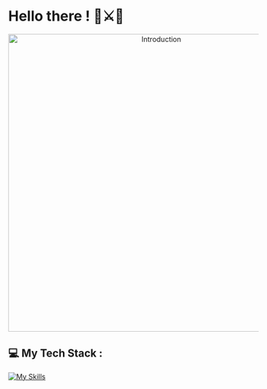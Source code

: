 # Hello there ! 🥋⚔️🌌

<p align="center">
    <img width="600" src="https://github.com/devstackweb3/devstackweb3/assets/118926098/26d2024a-5f8b-4076-bc62-4275563fd3bd" alt="Introduction">
</p>

## 💻 My Tech Stack :

[![My Skills](https://skillicons.dev/icons?i=js,html,css,nextjs)](https://skillicons.dev)

